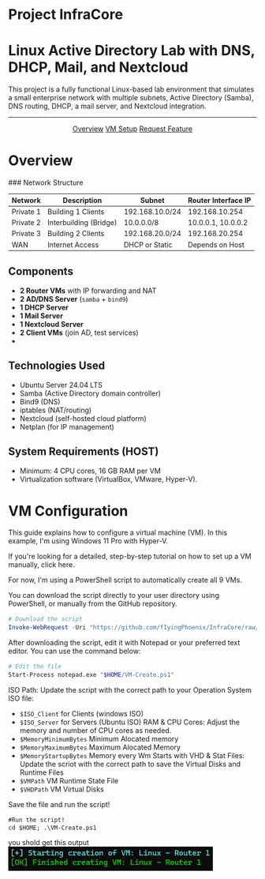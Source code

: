 # Project InfraCore
#  Linux Active Directory Lab with DNS, DHCP, Mail, and Nextcloud

This project is a fully functional Linux-based lab environment that simulates a small enterprise network with multiple subnets, Active Directory (Samba), DNS routing, DHCP, a mail server, and Nextcloud integration.

---

  <p align="center">
    <a href="#Overview">Overview</a>
    <a href="#VMSetup">VM Setup</a>
    <a href="https://github.com/fIyingPhoenix/TrionControlPanel/issues">Request Feature</a>
  </p>



# Overview 

<div id="Overview"></div>
### Network Structure

| Network       | Description           | Subnet            | Router Interface IP |
|---------------|-----------------------|-------------------|---------------------|
| Private 1     | Building 1 Clients     | 192.168.10.0/24   | 192.168.10.254      |
| Private 2     | Interbuilding (Bridge) | 10.0.0.0/8        | 10.0.0.1, 10.0.0.2            |
| Private 3     | Building 2 Clients     | 192.168.20.0/24   | 192.168.20.254      |
| WAN           | Internet Access        | DHCP or Static    | Depends on Host     |

## Components

- **2 Router VMs** with IP forwarding and NAT
- **2 AD/DNS Server** (`samba` + `bind9`)
- **1 DHCP Server**
- **1 Mail Server**
- **1 Nextcloud Server**
- **2 Client VMs** (join AD, test services)
- 
## Technologies Used

- Ubuntu Server 24.04 LTS
- Samba (Active Directory domain controller)
- Bind9 (DNS)
- iptables (NAT/routing)
- Nextcloud (self-hosted cloud platform)
- Netplan (for IP management)

## System Requirements (HOST)

- Minimum: 4 CPU cores, 16 GB RAM per VM
- Virtualization software (VirtualBox, VMware, Hyper-V). 

# VM Configuration
<div id="VMSetup"></div>
This guide explains how to configure a virtual machine (VM).
In this example, I'm using Windows 11 Pro with Hyper-V.

 If you're looking for a detailed, step-by-step tutorial on how to set up a VM manually, click here.

For now, I'm using a PowerShell script to automatically create all 9 VMs.


You can download the script directly to your user directory using PowerShell, or manually from the GitHub repository.

```powershell
# Download the script
Invoke-WebRequest -Uri "https://github.com/fIyingPhoenix/InfraCore/raw/main/VM-Create.ps1" -OutFile "$HOME/VM-Create.ps1"
```
After downloading the script, edit it with Notepad or your preferred text editor. You can use the command below:
``` bash
# Edit the file
Start-Process notepad.exe "$HOME/VM-Create.ps1"
```
ISO Path: Update the script with the correct path to your Operation System ISO file:  
- `$ISO_Client` for Clients (windows ISO)
- `$ISO_Server` for Servers (Ubuntu ISO) 
RAM & CPU Cores: Adjust the memory and number of CPU cores as needed.
- `$MemoryMinimumBytes` Minimum Alocated memory
- `$MemoryMaximumBytes` Maximum Alocated Memory
- `$MemoryStartupBytes` Memory every Wm Starts with
VHD & Stat Files: Update the scriot with the correct path to save the Virtual Disks and Runtime Files
- `$VMPath` VM Runtime State File
- `$VHDPath` VM Virtual Disks

Save the file and run the script!
```
#Run the script!
cd $HOME; .\VM-Create.ps1
```
you shold get this output
![image](images/createVM-output.png)